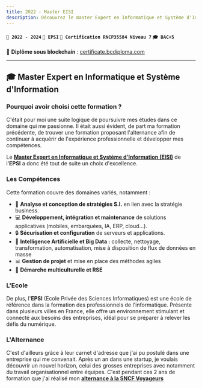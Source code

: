 ```yaml
---
title: 2022 - Master EISI
description: Découvrez le master Expert en Informatique et Système d'Information (EISI) et l'école EPSI.
---
```


#### `📅 2022 - 2024` `🏫 EPSI` `📜 Certification RNCP35584 Niveau 7` `🎓 BAC+5`

🔗 **Diplôme sous blockchain** : [certificate.bcdiploma.com](https://certificate.bcdiploma.com/check/54A77658C204536B7B1CCF3A507A334135556DC30210F77556E48805F253DEFCQmkwdDQwYjd4SEtPdm1aOW42eWZHV2NaOEgrUUNqaVJ5Ync0aHlJOFU3SjMwRW1h)

---

## 🎓 Master Expert en Informatique et Système d'Information

### Pourquoi avoir choisi cette formation ?

C'était pour moi une suite logique de poursuivre mes études dans ce domaine qui me passionne. Il était aussi évident, de part ma formation précédente, de trouver une formation proposant l'alternance afin de continuer à acquérir de l'expérience professionnelle et développer mes compétences.

Le **[Master Expert en Informatique et Système d'Information (EISI)](https://www.epsi-formations.pro/formation/expert-en-informatique-et-systeme-dinformation)** de l'**EPSI** a donc été tout de suite un choix d'excellence.

### Les Compétences

Cette formation couvre des domaines variés, notamment :

-   🧩 **Analyse et conception de stratégies S.I.** en lien avec la stratégie business.
-   💻 **Développement, intégration et maintenance** de solutions applicatives (mobiles, embarquées, IA, ERP, cloud...).
-   🔒 **Sécurisation et configuration** de serveurs et applications.
-   🤖 **Intelligence Artificielle et Big Data :** collecte, nettoyage, transformation, automatisation, mise à disposition de flux de données en masse
-   📊 **Gestion de projet** et mise en place des méthodes agiles
-   🌳 **Démarche multiculturelle et RSE**

### L'Ecole

De plus, l'**EPSI** (Ecole Privée des Sciences Informatiques) est une école de référence dans la formation des professionnels de l'informatique. Présente dans plusieurs villes en France, elle offre un environnement stimulant et connecté aux besoins des entreprises, idéal pour se préparer à relever les défis du numérique.

### L'Alternance

C'est d'ailleurs grâce à leur carnet d'adresse que j'ai pu postulé dans une entreprise qui me convenait. Après un an dans une startup, je voulais découvrir un nouvel horizon, celui des grosses entreprises avec notamment du travail organisationnel entre équipes. C'est pendant ces 2 ans de formation que j'ai réalisé mon **[alternance à la SNCF Voyageurs](../../03-experiences/02-sncf/index.md)**
